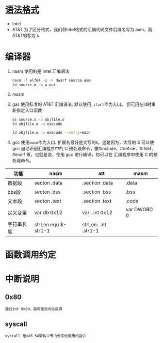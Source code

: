 # [语法格式](https://blog.csdn.net/zhaofuguang/article/details/18213507)
- Intel
- AT&T
为了区分格式，我们将Intel格式的汇编代码文件后缀名写为.asm，而AT&T的写为.s
 
# 编译器

1. nasm 
    使用的是 Intel 汇编语法
    ```bash 
    nasm -f elf64 -g -F dwarf source.asm
    ld source.o -o a.out
    ```

2. masm

3. gas 
    使用标准的 AT&T 汇编语法, 默认使用`_start`作为入口。
    但可用在ld时重新指定入口函数
    ```bash 
    as source.s -o objfile.o
    ld objfile.o -o execode

    ld objfile.o -o execode --entry=main
    ```
4. gcc
    使用`main`作为入口.
    扩展名最好是大写的`S`。这是因为，大写的 S 可以使 gcc 自动识别汇编程序中的 C 预处理命令，像#include、#define、#ifdef、 #endif 等，也就是说，使用 gcc 进行编译，你可以在 汇编程序中使用 C 的预处理命令。

| 功能       | nasm                | att                  | masm        |
|------------|---------------------|----------------------|-------------|
| 数据段     | secton .data        | .section .data       | .data       |
| bbs段      | secton .bss         | .section .bss        | .bss        |
| 文本段     | secton .text        | .section .text       | .code       |
| 定义变量   | var db 0x12         | var: .int 0x12       | var DWORD 0 |
| 字符串长度 | strLen equ $-str1-1 | strLen: .int .str1-1 |             |

# 函数调用约定

# 中断说明
## 0x80
    通过int 0x80，就可使用内核资源

## syscall
    syscall 是x86_64架构中专门做系统调用的指令
